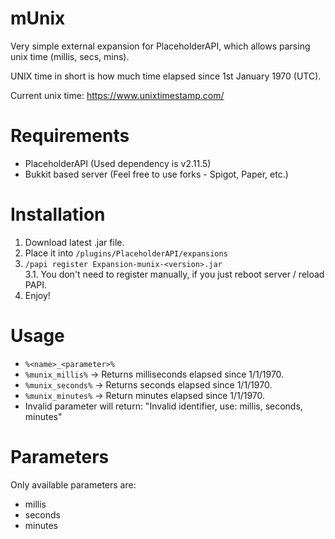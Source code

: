 # mUnix
Very simple external expansion for PlaceholderAPI, which allows parsing unix time (millis, secs, mins).

UNIX time in short is how much time elapsed since 1st January 1970 (UTC).

Current unix time: https://www.unixtimestamp.com/ 

# Requirements
* PlaceholderAPI (Used dependency is v2.11.5)
* Bukkit based server (Feel free to use forks - Spigot, Paper, etc.)

# Installation
1. Download latest .jar file.
2. Place it into `/plugins/PlaceholderAPI/expansions`
3. `/papi register Expansion-munix-<version>.jar`  
3.1. You don't need to register manually, if you just reboot server / reload PAPI.
5. Enjoy!

# Usage
* `%<name>_<parameter>%`
* `%munix_millis%` -> Returns milliseconds elapsed since 1/1/1970. 
* `%munix_seconds%` -> Returns seconds elapsed since 1/1/1970.
* `%munix_minutes%` -> Return minutes elapsed since 1/1/1970.
* Invalid parameter will return: "Invalid identifier, use: millis, seconds, minutes"

# Parameters
Only available parameters are:
* millis
* seconds
* minutes
